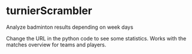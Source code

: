 # turnierScrambler
Analyze badminton results depending on week days

Change the URL in the python code to see some statistics. Works with the matches overview for teams and players.
